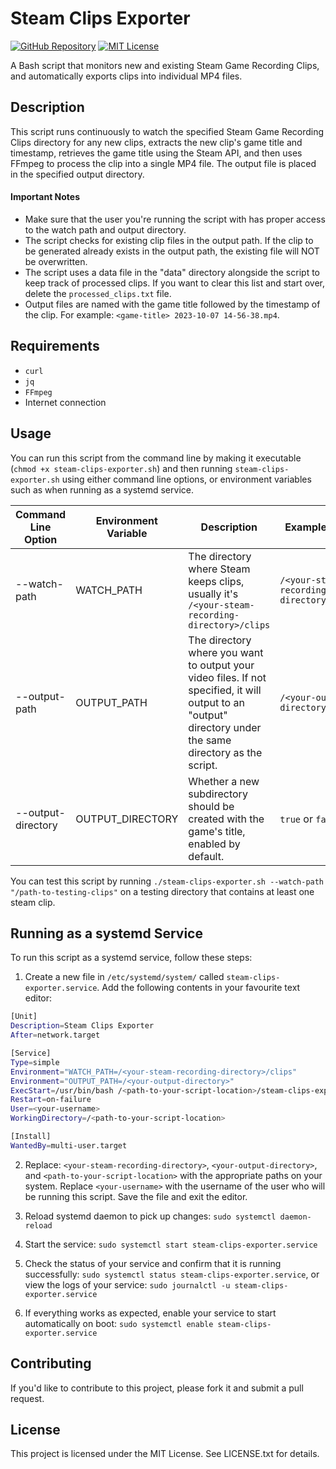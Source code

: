 # Steam Clips Exporter

[![GitHub Repository](https://img.shields.io/badge/GitHub-Repository-orange.svg)](https://github.com/anguszzzzzzz/steam-clips-exporter)
[![MIT License](https://img.shields.io/badge/License-MIT-green.svg)](LICENSE.txt)

A Bash script that monitors new and existing Steam Game Recording Clips, and automatically exports clips into individual MP4 files.

## Description

This script runs continuously to watch the specified Steam Game Recording Clips directory for any new clips, extracts the new clip's game title and timestamp, retrieves the game title using the Steam API, and then uses FFmpeg to process the clip into a single MP4 file. The output file is placed in the specified output directory.

#### Important Notes

* Make sure that the user you're running the script with has proper access to the watch path and output directory.
* The script checks for existing clip files in the output path. If the clip to be generated already exists in the output path, the existing file will NOT be overwritten.
* The script uses a data file in the "data" directory alongside the script to keep track of processed clips. If you want to clear this list and start over, delete the `processed_clips.txt` file.
* Output files are named with the game title followed by the timestamp of the clip. For example: `<game-title> 2023-10-07 14-56-38.mp4`.

## Requirements

* `curl`
* `jq`
* `FFmpeg`
* Internet connection

## Usage

You can run this script from the command line by making it executable (`chmod +x steam-clips-exporter.sh`) and then running `steam-clips-exporter.sh` using either command line options, or environment variables such as when running as a systemd service.

| Command Line Option       | Environment Variable | Description                                                                                         | Example Value | Required |
| ------------- | -------------------- | --------------------------------------------------------------------------------------------------- | --- | --- |
| --watch-path  | WATCH_PATH           | The directory where Steam keeps clips, usually it's `/<your-steam-recording-directory>/clips`      | `/<your-steam-recording-directory>/clips`    | Required     |
| --output-path | OUTPUT_PATH          | The directory where you want to output your video files. If not specified, it will output to an "output" directory under the same directory as the script.                                          | `/<your-output-directory>`         | Optional   |
| --output-directory            | OUTPUT_DIRECTORY      | Whether a new subdirectory should be created with the game's title, enabled by default.           | `true` or `false`          | Optional       |

You can test this script by running `./steam-clips-exporter.sh --watch-path "/path-to-testing-clips"` on a testing directory that contains at least one steam clip.

## Running as a systemd Service

To run this script as a systemd service, follow these steps:

1. Create a new file in `/etc/systemd/system/` called `steam-clips-exporter.service`. Add the following contents in your favourite text editor:
```bash
[Unit]
Description=Steam Clips Exporter
After=network.target

[Service]
Type=simple
Environment="WATCH_PATH=/<your-steam-recording-directory>/clips"
Environment="OUTPUT_PATH=/<your-output-directory>"
ExecStart=/usr/bin/bash /<path-to-your-script-location>/steam-clips-exporter.sh
Restart=on-failure
User=<your-username>
WorkingDirectory=/<path-to-your-script-location>

[Install]
WantedBy=multi-user.target
```

2. Replace: `<your-steam-recording-directory>`, `<your-output-directory>`, and `<path-to-your-script-location>` with the appropriate paths on your system.
Replace `<your-username>` with the username of the user who will be running this script.
Save the file and exit the editor.

3. Reload systemd daemon to pick up changes: `sudo systemctl daemon-reload`

4. Start the service: `sudo systemctl start steam-clips-exporter.service`

5. Check the status of your service and confirm that it is running successfully: `sudo systemctl status steam-clips-exporter.service`, or view the logs of your service: `sudo journalctl -u steam-clips-exporter.service`

6. If everything works as expected, enable your service to start automatically on boot: `sudo systemctl enable steam-clips-exporter.service`

## Contributing

If you'd like to contribute to this project, please fork it and submit a pull request.

## License

This project is licensed under the MIT License. See LICENSE.txt for details.
